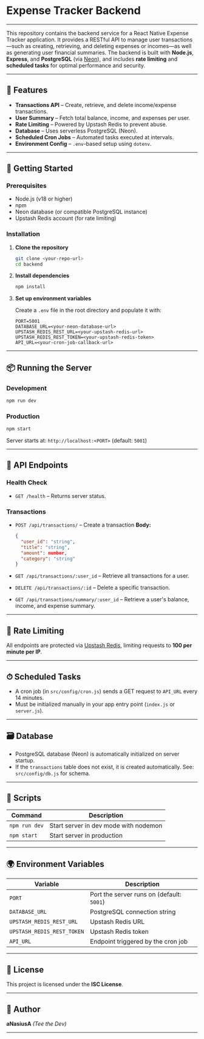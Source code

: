 # Expense Tracker Backend

---

This repository contains the backend service for a React Native Expense Tracker application. It provides a RESTful API to manage user transactions—such as creating, retrieving, and deleting expenses or incomes—as well as generating user financial summaries. The backend is built with **Node.js**, **Express**, and **PostgreSQL** (via [Neon](https://neon.tech/)), and includes **rate limiting** and **scheduled tasks** for optimal performance and security.

---

## 🔧 Features

* **Transactions API** – Create, retrieve, and delete income/expense transactions.
* **User Summary** – Fetch total balance, income, and expenses per user.
* **Rate Limiting** – Powered by Upstash Redis to prevent abuse.
* **Database** – Uses serverless PostgreSQL (Neon).
* **Scheduled Cron Jobs** – Automated tasks executed at intervals.
* **Environment Config** – `.env`-based setup using `dotenv`.

---

## 🚀 Getting Started

### Prerequisites

* Node.js (v18 or higher)
* npm
* Neon database (or compatible PostgreSQL instance)
* Upstash Redis account (for rate limiting)

### Installation

1. **Clone the repository**

   ```bash
   git clone <your-repo-url>
   cd backend
   ```

2. **Install dependencies**

   ```bash
   npm install
   ```

3. **Set up environment variables**

   Create a `.env` file in the root directory and populate it with:

   ```env
   PORT=5001
   DATABASE_URL=<your-neon-database-url>
   UPSTASH_REDIS_REST_URL=<your-upstash-redis-url>
   UPSTASH_REDIS_REST_TOKEN=<your-upstash-redis-token>
   API_URL=<your-cron-job-callback-url>
   ```

---

## 📦 Running the Server

### Development

```bash
npm run dev
```

### Production

```bash
npm start
```

Server starts at: `http://localhost:<PORT>` (default: `5001`)

---

## 📡 API Endpoints

### Health Check

* `GET /health` – Returns server status.

### Transactions

* `POST /api/transactions/` – Create a transaction
  **Body:**

  ```json
  {
    "user_id": "string",
    "title": "string",
    "amount": number,
    "category": "string"
  }
  ```

* `GET /api/transactions/:user_id` – Retrieve all transactions for a user.

* `DELETE /api/transactions/:id` – Delete a specific transaction.

* `GET /api/transactions/summary/:user_id` – Retrieve a user's balance, income, and expense summary.

---

## 🚫 Rate Limiting

All endpoints are protected via [Upstash Redis](https://upstash.com/), limiting requests to **100 per minute per IP**.

---

## ⏱ Scheduled Tasks

* A cron job (in `src/config/cron.js`) sends a GET request to `API_URL` every 14 minutes.
* Must be initialized manually in your app entry point (`index.js` or `server.js`).

---

## 🗃 Database

* PostgreSQL database (Neon) is automatically initialized on server startup.
* If the `transactions` table does not exist, it is created automatically.
  See: `src/config/db.js` for schema.

---

## 📜 Scripts

| Command       | Description                           |
| ------------- | ------------------------------------- |
| `npm run dev` | Start server in dev mode with nodemon |
| `npm start`   | Start server in production            |

---

## 🌍 Environment Variables

| Variable                   | Description                               |
| -------------------------- | ----------------------------------------- |
| `PORT`                     | Port the server runs on (default: `5001`) |
| `DATABASE_URL`             | PostgreSQL connection string              |
| `UPSTASH_REDIS_REST_URL`   | Upstash Redis URL                         |
| `UPSTASH_REDIS_REST_TOKEN` | Upstash Redis token                       |
| `API_URL`                  | Endpoint triggered by the cron job        |

---

## 📄 License

This project is licensed under the **ISC License**.

---

## 👤 Author

**aNasiusA** *(Tee the Dev)*

---
